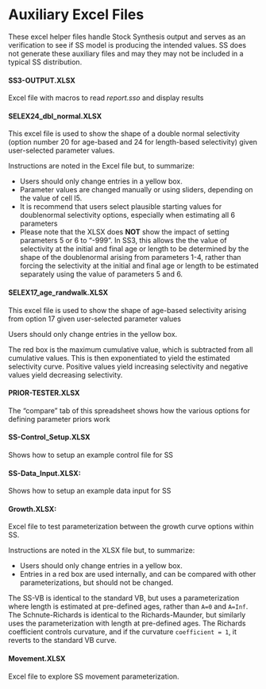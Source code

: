 # Auxiliary Excel Files
These excel helper files handle Stock Synthesis output and serves as an verification to see if SS model is producing the intended values. SS does not generate these auxiliary files and may they may not be included in a typical SS distribution.

#### SS3-OUTPUT.XLSX
Excel file with macros to read *report.sso* and display results

#### SELEX24_dbl_normal.XLSX
This excel file is used to show the shape of a double normal selectivity (option number 20 for age-based and 24 for length-based selectivity) given user-selected parameter values.

Instructions are noted in the Excel file but, to summarize:
  * Users should only change entries in a yellow box.
  * Parameter values are changed manually or using sliders, depending on the value of cell I5.
  * It is recommend that users select plausible starting values for doublenormal selectivity options, especially when estimating all 6 parameters
  * Please note that the XLSX does **NOT** show the impact of setting parameters 5 or 6 to “-999”.  In SS3, this allows the the value of selectivity at the initial and final age or length to be determined by the shape of the doublenormal arising from parameters 1-4, rather than forcing the selectivity at the initial and final age or length to be estimated separately using the value of parameters 5 and 6.

#### SELEX17_age_randwalk.XLSX
This excel file is used to show the shape of age-based selectivity arising from option 17 given user-selected parameter values

Users should only change entries in the yellow box.  

The red box is the maximum cumulative value, which is subtracted from all cumulative values.  This is then exponentiated to yield the estimated selectivity curve.  Positive values yield increasing selectivity and negative values yield decreasing selectivity.

#### PRIOR-TESTER.XLSX
The “compare” tab of this spreadsheet shows how the various options for defining parameter priors work

#### SS-Control_Setup.XLSX
Shows how to setup an example control file for SS

#### SS-Data_Input.XLSX:  
Shows how to setup an example data input for SS

#### Growth.XLSX:
Excel file to test parameterization between the growth curve options within SS.

Instructions are noted in the XLSX file but, to summarize:
* Users should only change entries in a yellow box.
* Entries in a red box are used internally, and can be compared with other parameterizations, but should not be changed.

The SS-VB is identical to the standard VB, but uses a parameterization where length is estimated at pre-defined ages, rather than `A=0` and `A=Inf`.  The Schnute-Richards is identical to the Richards-Maunder, but similarly uses the parameterization with length at pre-defined ages.  The Richards coefficient controls curvature, and if the curvature `coefficient = 1`, it reverts to the standard VB curve.

#### Movement.XLSX
Excel file to explore SS movement parameterization.
